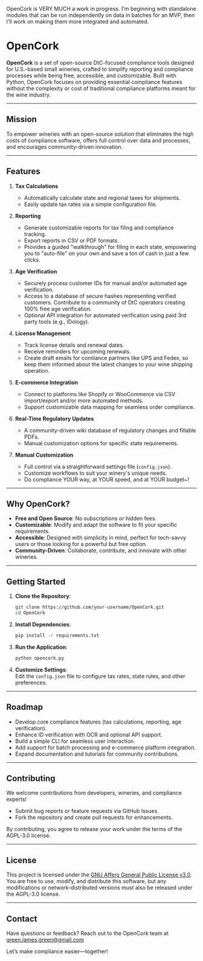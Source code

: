 OpenCork is VERY MUCH a work in progress.  I'm beginning with standalone modules that can be run independently on data in batches for an MVP, then I'll work on making them more integrated and automated. 

# OpenCork

**OpenCork** is a set of open-source DtC-focused compliance tools designed for U.S.-based small wineries, crafted to simplify reporting and compliance processes while being free, accessible, and customizable. Built with Python, OpenCork focuses on providing essential compliance features without the complexity or cost of traditional compliance platforms meant for the wine industry.

---

## **Mission**

To empower wineries with an open-source solution that eliminates the high costs of compliance software, offers full control over data and processes, and encourages community-driven innovation.

---

## **Features**

1. **Tax Calculations**  
   - Automatically calculate state and regional taxes for shipments.  
   - Easily update tax rates via a simple configuration file.  

2. **Reporting**  
   - Generate customizable reports for tax filing and compliance tracking.  
   - Export reports in CSV or PDF formats.  
   - Provides a guided "walkthrough" for filing in each state, empowering you to "auto-file" on your own and save a ton of cash in just a few clicks.

3. **Age Verification**  
   - Securely process customer IDs for manual and/or automated age verification.
   - Access to a database of secure hashes representing verified customers.  Contribute to a community of DtC operators creating 100% free age verification.
   - Optional API integration for automated verification using paid 3rd party tools (e.g., IDology).  

4. **License Management**  
   - Track license details and renewal dates.  
   - Receive reminders for upcoming renewals.
   - Create draft emails for comliance partners like UPS and Fedex, so keep them informed about the latest changes to your wine shipping operation. 

5. **E-commerce Integration**  
   - Connect to platforms like Shopify or WooCommerce via CSV import/export and/or more automated methods.
   - Support customizable data mapping for seamless order compliance.  

6. **Real-Time Regulatory Updates**  
   - A community-driven wiki database of regulatory changes and fillable PDFs.  
   - Manual customization options for specific state requirements.  

7. **Manual Customization**  
   - Full control via a straightforward settings file (`config.json`).  
   - Customize workflows to suit your winery's unique needs.
   - Do compliance YOUR way, at YOUR speed, and at YOUR budget~!

---

## **Why OpenCork?**

- **Free and Open Source**: No subscriptions or hidden fees.  
- **Customizable**: Modify and adapt the software to fit your specific requirements.  
- **Accessible**: Designed with simplicity in mind, perfect for tech-savvy users or those looking for a powerful but free option. 
- **Community-Driven**: Collaborate, contribute, and innovate with other wineries.  

---

## **Getting Started**

1. **Clone the Repository**:
   ```bash
   git clone https://github.com/your-username/OpenCork.git
   cd OpenCork
   ```

2. **Install Dependencies**:
   ```bash
   pip install -r requirements.txt
   ```

3. **Run the Application**:
   ```bash
   python opencork.py
   ```

4. **Customize Settings**:  
   Edit the `config.json` file to configure tax rates, state rules, and other preferences.

---

## **Roadmap**

- Develop core compliance features (tax calculations, reporting, age verification).  
- Enhance ID verification with OCR and optional API support.  
- Build a simple CLI for seamless user interaction.  
- Add support for batch processing and e-commerce platform integration.  
- Expand documentation and tutorials for community contributions.  

---

## **Contributing**

We welcome contributions from developers, wineries, and compliance experts!  
- Submit bug reports or feature requests via GitHub Issues.  
- Fork the repository and create pull requests for enhancements.  

By contributing, you agree to release your work under the terms of the AGPL-3.0 license.

---

## **License**

This project is licensed under the [GNU Affero General Public License v3.0](LICENSE).  
You are free to use, modify, and distribute this software, but any modifications or network-distributed versions must also be released under the AGPL-3.0 license.

---

## **Contact**

Have questions or feedback? Reach out to the OpenCork team at green.james.green@gmail.com

Let’s make compliance easier—together!
